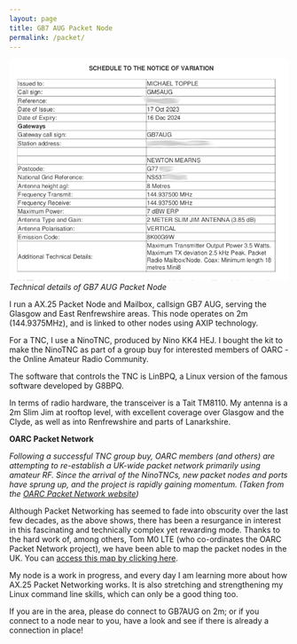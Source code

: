 ```yaml
---
layout: page
title: GB7 AUG Packet Node
permalink: /packet/
---
```


![Technical details of Packet Node](images/packetrules.png)
*Technical details of GB7 AUG Packet Node*

I run a AX.25 Packet Node and Mailbox, callsign GB7 AUG, serving the Glasgow and East Renfrewshire areas. This node operates on 2m (144.9375MHz), and is linked to other nodes using AXIP technology.

For a TNC, I use a NinoTNC, produced by Nino KK4 HEJ. I bought the kit to make the NinoTNC as part of a group buy for interested members of OARC - the Online Amateur Radio Community.

The software that controls the TNC is LinBPQ, a Linux version of the famous software developed by G8BPQ.

In terms of radio hardware, the transceiver is a Tait TM8110. My antenna is a 2m Slim Jim at rooftop level, with excellent coverage over Glasgow and the Clyde, as well as into Renfrewshire and parts of Lanarkshire.

**OARC Packet Network**

*Following a successful TNC group buy, OARC members (and others) are attempting to re-establish a UK-wide packet network primarily using amateur RF. Since the arrival of the NinoTNCs, new packet nodes and ports have sprung up, and the project is rapidly gaining momentum.*
*(Taken from the [OARC Packet Network website](https://wiki.oarc.uk/packet?s[]=packet#national_packet_network_project))*

Although Packet Networking has seemed to fade into obscurity over the last few decades, as the above shows, there has been a resurgance in interest in this fascinating and technically complex yet rewarding mode. Thanks to the hard work of, among others, Tom M0 LTE (who co-ordinates the OARC Packet Network project), we have been able to map the packet nodes in the UK. You can [access this map by clicking here](https://packetnodes.spots.radio/etcc-packet-map.html). 

My node is a work in progress, and every day I am learning more about how AX.25 Packet Networking works. It is also stretching and strengthening my Linux command line skills, which can only be a good thing too.

If you are in the area, please do connect to GB7AUG on 2m; or if you connect to a node near to you, have a look and see if there is already a connection in place!
